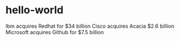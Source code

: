# hello-world

Ibm acquires Redhat for $34 billion
Cisco acquires Acacia $2.6 billion
Microsoft acquires Github for $7.5 billion
